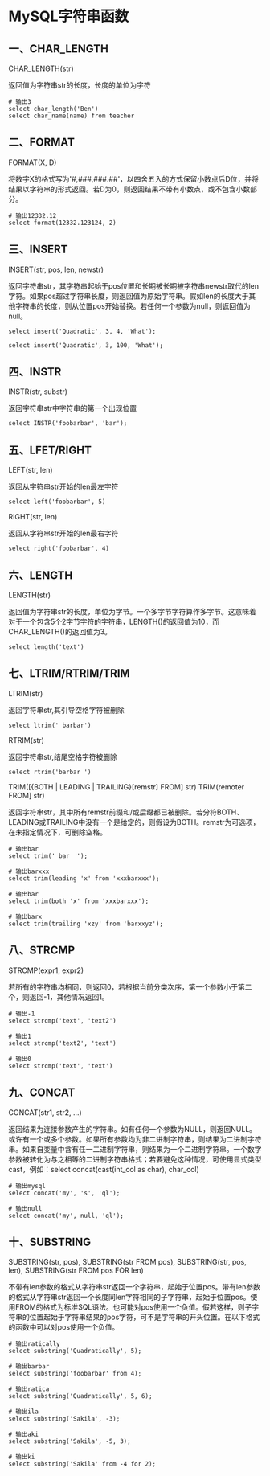 # MySQL字符串函数

## 一、CHAR_LENGTH

CHAR_LENGTH(str)

返回值为字符串str的长度，长度的单位为字符

```shell
# 输出3
select char_length('Ben')
select char_name(name) from teacher
```



## 二、FORMAT

FORMAT(X, D)

将数字X的格式写为'#,###,###.##'，以四舍五入的方式保留小数点后D位，并将结果以字符串的形式返回。若D为0，则返回结果不带有小数点，或不包含小数部分。

```shell
# 输出12332.12
select format(12332.123124, 2)
```



## 三、INSERT

INSERT(str, pos, len, newstr)

返回字符串str，其字符串起始于pos位置和长期被长期被字符串newstr取代的len字符。如果pos超过字符串长度，则返回值为原始字符串。假如len的长度大于其他字符串的长度，则从位置pos开始替换。若任何一个参数为null，则返回值为null。

```shell
select insert('Quadratic', 3, 4, 'What');

select insert('Quadratic', 3, 100, 'What');
```



## 四、INSTR

INSTR(str, substr)

返回字符串str中字符串的第一个出现位置

```shell
select INSTR('foobarbar', 'bar');
```



## 五、LFET/RIGHT

LEFT(str, len)

返回从字符串str开始的len最左字符

```shell
select left('foobarbar', 5)
```



RIGHT(str, len)

返回从字符串str开始的len最右字符

```shell
select right('foobarbar', 4)
```



## 六、LENGTH

LENGTH(str)

返回值为字符串str的长度，单位为字节。一个多字节字符算作多字节。这意味着对于一个包含5个2字节字符的字符串，LENGTH()的返回值为10，而CHAR_LENGTH()的返回值为3。

```shell
select length('text')
```



## 七、LTRIM/RTRIM/TRIM

LTRIM(str)

返回字符串str,其引导空格字符被删除

```shell
select ltrim(' barbar')
```



RTRIM(str)

返回字符串str,结尾空格字符被删除

```shell
select rtrim('barbar ')
```



TRIM([{BOTH | LEADING | TRAILING}[remstr] FROM] str) TRIM(remoter FROM] str)

返回字符串str，其中所有remstr前缀和/或后缀都已被删除。若分符BOTH、LEADING或TRAILING中没有一个是给定的，则假设为BOTH。remstr为可选项，在未指定情况下，可删除空格。

```shell
# 输出bar
select trim(' bar  ');

# 输出barxxx
select trim(leading 'x' from 'xxxbarxxx');

# 输出bar
select trim(both 'x' from 'xxxbarxxx');

# 输出barx
select trim(trailing 'xzy' from 'barxxyz');
```



## 八、STRCMP

STRCMP(expr1, expr2)

若所有的字符串均相同，则返回0，若根据当前分类次序，第一个参数小于第二个，则返回-1，其他情况返回1。

```shell
# 输出-1
select strcmp('text', 'text2')

# 输出1
select strcmp('text2', 'text')

# 输出0
select strcmp('text', 'text')
```



## 九、CONCAT

CONCAT(str1, str2, ...)

返回结果为连接参数产生的字符串。如有任何一个参数为NULL，则返回NULL。或许有一个或多个参数。如果所有参数均为非二进制字符串，则结果为二进制字符串。如果自变量中含有任一二进制字符串，则结果为一个二进制字符串。一个数字参数被转化为与之相等的二进制字符串格式；若要避免这种情况，可使用显式类型cast，例如：select concat(cast(int_col as char), char_col)

```shell
# 输出mysql
select concat('my', 's', 'ql');

# 输出null
select concat('my', null, 'ql');
```



## 十、SUBSTRING

SUBSTRING(str, pos), SUBSTRING(str FROM pos), SUBSTRING(str, pos, len), SUBSTRING(str FROM pos FOR len)

不带有len参数的格式从字符串str返回一个字符串，起始于位置pos。带有len参数的格式从字符串str返回一个长度同len字符相同的子字符串，起始于位置pos。使用FROM的格式为标准SQL语法。也可能对pos使用一个负值。假若这样，则子字符串的位置起始于字符串结果的pos字符，可不是字符串的开头位置。在以下格式的函数中可以对pos使用一个负值。

```shell
# 输出ratically
select substring('Quadratically', 5);

# 输出barbar
select substring('foobarbar' from 4);

# 输出ratica
select substring('Quadratically', 5, 6);

# 输出ila
select substring('Sakila', -3);

# 输出aki
select substring('Sakila', -5, 3);

# 输出ki
select substring('Sakila' from -4 for 2);
```







































